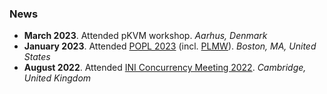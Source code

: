 ### News

* **March 2023**. Attended pKVM workshop. *Aarhus, Denmark*
* **January 2023**. Attended [POPL 2023](https://popl23.sigplan.org/) (incl. [PLMW](https://popl23.sigplan.org/home/PLMW-POPL-2023)). *Boston, MA, United States*
* **August 2022**. Attended [INI Concurrency Meeting 2022](https://johnwickerson.github.io/cw2022.html). *Cambridge, United Kingdom*
